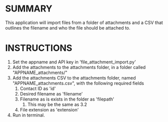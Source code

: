 # SUMMARY

This application will import files from a folder of attachments and
a CSV that outlines the filename and who the file should be attached
to.

# INSTRUCTIONS

1. Set the appname and API key in 'file_attachment_import.py'
2. Add the attachments to the attachments folder, in a folder called "APPNAME_attachments/"
3. Add the attachments CSV to the attachments folder, named "APPNAME_attachments.csv", with the following required fields
    1. Contact ID as 'id'
    2. Desired filename as 'filename'
    3. Filename as is exists in the folder as 'filepath'
        1. This may be the same as 3.2
    4. File extension as 'extension'
4. Run in terminal.